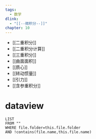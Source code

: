 ```yaml
---
tags:
  - 数学
dlink:
  - "[[--微积分--]]"
chapter: 10
---
```

- [[二重积分]]
- [[二重积分计算]]
- [[三重积分]]
- [[曲面面积]]
- [[质心]]
- [[转动惯量]]
- [[引力]]
- [[含参重积分]]

# dataview
```dataview
LIST
FROM ""
WHERE file.folder=this.file.folder
AND !contains(file.name,this.file.name)
```